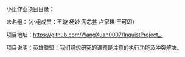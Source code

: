 小组作业项目目录：

未名组：（小组成员：王璇 杨妙 高芯芸 卢家琪 王可即）

项目地址：https://github.com/WangXuan0007/InquistProject_-

项目说明：英雄联盟！我们组想研究的课题是注意的执行功能及冲突解决。
